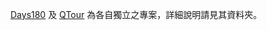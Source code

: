 [Days180](https://github.com/FantasyQ/fantasyq.github.io/tree/master/Days180) 及 [QTour](https://github.com/FantasyQ/fantasyq.github.io/tree/master/Qtour) 為各自獨立之專案，詳細說明請見其資料夾。
